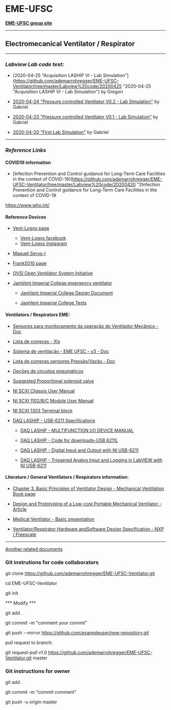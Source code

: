 # EME-UFSC 

**[EME-UFSC group site](https://eme.ufsc.br/ "EME-UFSC group Site")**

***

## Electromecanical Ventilator / Respirator 
***

### *Labview Lab code test:*

+ [2020-04-25 "Acquisition LASHIP VI - Lab Simulation"](https://github.com/ademarrohregger/EME-UFSC-Ventilator/tree/master/Labview%20code/20200425 "2020-04-25 "Acquisition LASHIP VI - Lab Simulation") by Gregori

+ [2020-04-24 "Pressure controlled Ventilator V0.2 - Lab Simulation"](https://github.com/ademarrohregger/EME-UFSC-Ventilator/tree/master/Labview%20code/20200424 "2020-04-24 ressure controlled Ventilator V0.2 - Lab Simulation") by Gabriel 



+ [2020-04-23 "Pressure controlled Ventilator V0.1 - Lab Simulation"](https://github.com/ademarrohregger/EME-UFSC-Ventilator/tree/master/Labview%20code/20200423 "2020-04-23 ressure controlled Ventilator V0.1 - Lab Simulation") by Gabriel 



+ [2020-04-20 "First Lab Simulation"](https://github.com/ademarrohregger/EME-UFSC-Ventilator/tree/master/Labview%20code/20200420 "2020-04-20 First Lab Simulation") by Gabriel 



***


### *Reference Links*


#### COVID19 information


+ [Infection Prevention and Control guidance for Long-Term Care Facilities in the context of COVID-19](https://github.com/ademarrohregger/EME-UFSC-Ventilator/tree/master/Labview%20code/20200420 "2Infection Prevention and Control guidance for Long-Term Care Facilities in the context of COVID-19


https://www.who.int/ 


#### Reference Devices

+ [Vent-Logos page](https://www.ventlogos.com.br/ "Vent-logos Site")
    - [Vent-Logos facebook](https://www.facebook.com/ventlogos.medicohospitalar/ "Vent-logos Facebook")
    - [Vent-Logos instagram](https://www.instagram.com/p/BvUZGvBAvHp/ "Vent-logos Instagram")

+ [Maquet Servo-I](https://www.medonegroup.com/pdf/manuals/userManuals/Maquet-Servo-i-Operators-Manual.pdf "Maquet Servo-I")

+ [Frank5010 page](https://www.frank5010.com.br/ "Frank5010 page")

+ [OVSI Open Ventilator System Initiative](https://ovsi.org/ "OVSI Open Ventilator System Initiative")

+ [JamVent Imperial College emergency ventilator](https://www.imperial-consultants.co.uk/areasofexpertise/emergency-ventilator/ "emergency ventilator")

	- [JamVent Imperial College Design Document](http://www.imperial-consultants.co.uk/wp-content/uploads/2020/04/DesignDocument_5-0-1.pdf "JamVent Imperial College Design Document")

	- [JamVent Imperial College Tests](http://www.imperial-consultants.co.uk/wp-content/uploads/2020/03/JamVent_Performance-Evidence-Document.pdf "JamVent Imperial College Tests")


#### Ventilators / Respirators EME:

+ [Sensores para monitoramento da operação do Ventilador Mecânico - Doc ](https://docs.google.com/document/d/1qkutcPb6ZeN_u1Jc0sKikT_xsM87fGYkimWtWgSglXI/edit "Sensores para monitoramento da operação do Ventilador Mecânico - Doc ")

+ [Lista de compras - Xls](https://docs.google.com/spreadsheets/d/1tPckTf7UcDMDv292cV6oWED-GQv6acorzieaLBDWgY0/edit#gid=340717770 "Lista de compras xls")

+ [Sistema de ventilação - EME UFSC - v3 - Doc](https://docs.google.com/document/d/1pF5CpEk4YVl9e7Ml7EDjUtZp_q3aDyRrqfLyKgkWQPA/edit# "Sistema de ventilação - EME UFSC - v3 - Doc")

+ [Lista de compras sensores Pressão/Vazão - Doc](https://docs.google.com/document/d/1pr2BwADfJgNikYR5n7vELydSTk42BicopfO2KNFfc-w/edit "Lista de compras sensores Pressão/Vazão - Doc")

+ [Opções de circuitos pneumáticos](https://docs.google.com/document/d/1uGpP1wrJGgZ4F5YaqlX9M1xrOApTgXwWIRoCqPB2iUI/edit#heading=h.x6bo5j7v9pcu "Opções de circuitos pneumáticos")

+ [Suggested Proportional solenoid valve](http://www.isma.pt/site/assets/files/2388/ode-3-21a2kcv25-081.pdf "Suggested Proportional solenoid valve")

+ [NI SCXI Chassis User Manual](https://www.ni.com/pdf/manuals/374423l.pdf "NI SCXI Chassis User Manual")

+ [NI SCXI 1102/B/C Module User Manual](https://www.ni.com/pdf/manuals/374423l.pdf "NI SCXI 1102/B/C Module User Manual")

+ [NI SCXI 1303 Terminal block](http://www.ni.com/pdf/manuals/321923b.pdf "NI NI SCXI 1303 Terminal block")

+ [DAQ LASHIP - USB-6211 Specifications](https://www.ni.com/pdf/manuals/375195d.pdf "DAQ LASHIP - USB-6211 Specifications")
	- [DAQ LASHIP - MULTIFUNCTION I/O DEVICE MANUAL](https://www.ni.com/documentation/en/multifunction-io-device/latest/usb-6211/pinout/ "DAQ LASHIP - MULTIFUNCTION I/O DEVICE MANUAL")

	- [DAQ LASHIP - Code for downloads-USB 6211L](https://forums.ni.com/t5/Example-Code/Code-for-downloads-USB-6211/ta-p/3984357?profile.language=pt-br "DAQ LASHIP - Code for downloads-USB 6211")

	- [DAQ LASHIP - Digital Input and Output with NI USB-6211](https://youtu.be/jiMXAcXuktM "DAQ LASHIP - Digital Input and Output with NI USB-6211")


	- [DAQ LASHIP - Triggered Analog Input and Logging in LabVIEW with NI USB-6211](https://youtu.be/0bUsuPPiBug "DAQ LASHIP - Triggered Analog Input and Logging in LabVIEW with NI USB-6211")




#### Literature / General Ventilators / Respirators information:

+ [
Chapter 3. Basic Principles of Ventilator Design - Mechanical Ventilation Book page
](https://accessmedicine.mhmedical.com/content.aspx?bookid=520&sectionid=41692239 "Chapter 3. Basic Principles of Ventilator Design - Mechanical Ventilation Book page
")

+ [Design and Prototyping of a Low-cost Portable Mechanical Ventilator - Article](https://web.mit.edu/2.75/projects/DMD_2010_Al_Husseini.pdf "Design and Prototyping of a Low-cost Portable Mechanical Ventilator - Article")

+ [Medical Ventilator - Basic presentation](http://ocw.utm.my/pluginfile.php/1458/mod_resource/content/0/Notes/OCW_ventilator.pdf "Medical Ventilator - Basic presentation")

+ [Ventilator/Respirator Hardware andSoftware Design Specification - NXP / Freescale](https://www.nxp.com/docs/en/application-note/DRM127.pdf "Ventilator/Respirator Hardware andSoftware Design Specification - NXP / Freescale")


***


[Another related documents](https://github.com/ademarrohregger/EME-UFSC-Ventilator/tree/master/documentacao "Another related documents")

### Git instrutions for code collaborators


git clone https://github.com/ademarrohregger/EME-UFSC-Ventilator.git

cd EME-UFSC-Ventilator

git init

*** Modify ***

git add .

git commit -m "comment your commit"

git push --mirror https://github.com/exampleuser/new-repository.git

pull request to branch:

git request-pull v1.0 https://github.com/ademarrohregger/EME-UFSC-Ventilator.git master


### Git instructions for owner

git add .

git commit -m "commit comment"

git push -u origin master
